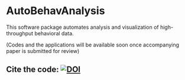 # AutoBehavAnalysis
This software package automates analysis and visualization of high-throughput behavioral data.

(Codes and the applications will be available soon once accompanying paper is submitted for review)

## Cite the code: [![DOI](https://zenodo.org/badge/415698370.svg)](https://zenodo.org/badge/latestdoi/415698370)

